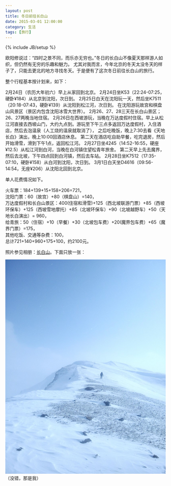 ```yaml
---
layout: post
title: 冬日前往长白山
date: 2015-03-01 12:00:00
category: 生活
tags: [旅行]
---
```

{% include JB/setup %}

欧阳修说过：“四时之景不同，而乐亦无穷也。”冬日的长白山不像夏天那样游人如织，但仍然有无穷的乐趣和魅力。
尤其对我而言，今年北京的冬天太没冬天的样子了，只能去更北的地方寻找冬天。于是便有了这次冬日前往长白山的旅行。

<!--more-->

整个行程基本按计划来，如下：

2月24日（农历大年初六）早上从家回到北京。
2月24日坐K53（22:24-07:25，硬卧¥184）从北京到沈阳，次日到。
2月25日白天在沈阳玩一天，然后坐K7511（20:18-07:43，硬卧¥139）从沈阳到松江河，次日到。
在沈阳游玩故宫和棋盘山风景区（景区内包含沈阳冰雪大世界）。
2月26、27、28三天在长白山景区；26、27两晚当地住宿。
2月26日在西坡游玩，当晚在万达度假村住宿。早上从松江河直接去西坡山门，大约九点到。游玩至下午三点多返回万达度假村，入住酒店，然后去泡温泉（人工烧的温泉就取消了），
之后吃晚饭，晚上7:30去看《天地长白》演出，晚上10:00回酒店休息。
第二天在酒店吃自助早餐，吃完退房，然后开始滑雪，滑到下午1点，返回松江河。
2月27日坐4245（14:52-16:55，硬座¥12.5）从松江河到白河，当晚在白河镇住望松青年旅舍。
第二天早上先去魔界，然后去北坡，下午四点回到白河镇，然后去车站。
2月28日坐K7512（17:35-07:10，硬卧¥158）从白河到沈阳，次日到。
3月1日白天坐D4616（09:56-14:54，无座¥206）从沈阳北回到北京。

单人花费情况如下。

火车票：184+139+15+158+206=721，  
沈阳门票：60（故宫）+80（棋盘山）=140，  
万达度假村和长白山景区：400(住宿和滑雪)+125（西北坡联游门票）+85（西坡环保车）+125（西坡雪地摩托）+85（北坡环保车）+90（北坡越野车）+50（天地长白演出）= 960，  
给青旅：50（住宿）+10（早餐）+30（北坡包车费）+20(魔界包车费）+65（魔界门票）=175，  
其他吃饭、交通等杂费：100，  
总计721+140+960+175+100，约2100元。

照片参见相册：[长白山](http://xiangce.baidu.com/picture/album/list/5b10f4f2856098dfda50841baf584d08006a02ad)。下面只放一张：

![](/images/2015-03-01-mountain-man.jpg)
（没错，那是我）

